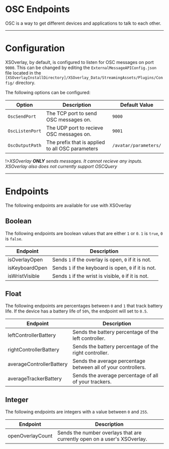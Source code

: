 # OSC Endpoints
OSC is a way to get different devices and applications to talk to each other. 

***
# Configuration

XSOverlay, by default, is configured to listen for OSC messages on port `9000`. This can be changed by editing the `ExternalMessageAPIConfig.json` file located in the `[XSOverlayInstallDirectory]/XSOverlay_Data/StreamingAssets/Plugins/Config/` directory.

The following options can be configured:

| Option | Description | Default Value |
| --- | --- | --- |
| `OscSendPort` | The TCP port to send OSC messages on. | `9000` |
| `OscListenPort` | The UDP port to recieve OSC messages on. | `9001` |
| `OscOutputPath` | The prefix that is applied to all OSC parameters | `/avatar/parameters/` |


!>_XSOverlay **ONLY** sends messages. It cannot recieve any inputs. XSOverlay also does not currently support OSCQuery_

***

# Endpoints

The following endpoints are available for use with XSOverlay

## Boolean

The following endpoints are boolean values that are either `1` or `0`. `1` is `true`, `0` is `false`.

| Endpoint | Description |
| --- | --- |
|  isOverlayOpen| Sends `1` if the overlay is open, `0` if it is not. |
| isKeyboardOpen | Sends `1` if the keyboard is open, `0` if it is not. |
| isWristVisible |  Sends `1` if the wrist is visible, `0` if it is not. |

## Float

The following endpoints are percentages between `0` and `1` that track battery life. If the device has a battery life of `50%`, the endpoint will set to `0.5`.

| Endpoint | Description |
| --- | --- |
|leftControllerBattery | Sends the battery percentage of the left controller. |
|rightControllerBattery | Sends the battery percentage of the right controller. |
|averageControllerBattery | Sends the average percentage between all of your controllers. |
|averageTrackerBattery | Sends the average percentage of all of your trackers. |

## Integer

The following endpoints are integers with a value between `0` and `255`. 

| Endpoint | Description |
| --- | --- |
| openOverlayCount | Sends the number overlays that are currently open on a user's XSOverlay. |